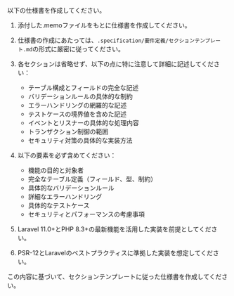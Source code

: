 以下の仕様書を作成してください。

1. 添付した.memoファイルをもとに仕様書を作成してください。
2. 仕様書の作成にあたっては、`.specification/要件定義/セクションテンプレート.md`の形式に厳密に従ってください。

3. 各セクションは省略せず、以下の点に特に注意して詳細に記述してください：
   - テーブル構成とフィールドの完全な記述
   - バリデーションルールの具体的な制約
   - エラーハンドリングの網羅的な記述
   - テストケースの境界値を含めた記述
   - イベントとリスナーの具体的な処理内容
   - トランザクション制御の範囲
   - セキュリティ対策の具体的な実装方法

4. 以下の要素を必ず含めてください：
   - 機能の目的と対象者
   - 完全なテーブル定義（フィールド、型、制約）
   - 具体的なバリデーションルール
   - 詳細なエラーハンドリング
   - 具体的なテストケース
   - セキュリティとパフォーマンスの考慮事項

5. Laravel 11.0+とPHP 8.3+の最新機能を活用した実装を前提としてください。

5. PSR-12とLaravelのベストプラクティスに準拠した実装を想定してください。

この内容に基づいて、セクションテンプレートに従った仕様書を作成してください。


